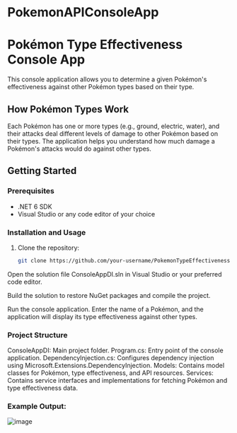 # PokemonAPIConsoleApp

# Pokémon Type Effectiveness Console App

This console application allows you to determine a given Pokémon's effectiveness against other Pokémon types based on their type.

## How Pokémon Types Work

Each Pokémon has one or more types (e.g., ground, electric, water), and their attacks deal different levels of damage to other Pokémon based on their types. The application helps you understand how much damage a Pokémon's attacks would do against other types.

## Getting Started

### Prerequisites

- .NET 6 SDK
- Visual Studio or any code editor of your choice

### Installation and Usage

1. Clone the repository:

   ```sh
   git clone https://github.com/your-username/PokemonTypeEffectiveness.git
Open the solution file ConsoleAppDI.sln in Visual Studio or your preferred code editor.

Build the solution to restore NuGet packages and compile the project.

Run the console application. Enter the name of a Pokémon, and the application will display its type effectiveness against other types.

### Project Structure

ConsoleAppDI: Main project folder.
Program.cs: Entry point of the console application.
DependencyInjection.cs: Configures dependency injection using Microsoft.Extensions.DependencyInjection.
Models: Contains model classes for Pokémon, type effectiveness, and API resources.
Services: Contains service interfaces and implementations for fetching Pokémon and type effectiveness data.
### Example Output:
![image](https://github.com/rahulvuppla/PokemonAPIConsoleApp/assets/79802988/38ace129-5cf6-40e8-ab41-58ae513df90f)


